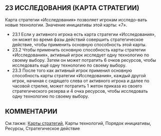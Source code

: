 23 ИССЛЕДОВАНИЯ (КАРТА СТРАТЕГИИ)
---

Карта стратегии «Исследования» позволяет игрокам исследо-вать новые технологии. Значение инициативы этой карты: «7».
* 23.1 Если у активного игрока есть карта стратегии «Исследования», он может во время фазы действий совершить стратегическое действие, чтобы применить основную способность этой карты.
* 23.2 Чтобы применить основную способность карты стратегии «Исследования», активный игрок исследует одну технологию по своему выбору. Затем он может потратить 6 очков ресурсов, чтобы исследовать ещё одну технологию по своему выбору.
* 23.3 После того как активный игрок применил основную способность карты стратегии «Исследования», каждый другой игрок, начиная с сидящего слева от активного игрока и далее по часовой стрелке, может потратить 1 жетон приказа из своего стратегического резерва и 4 очка ресурсов, чтобы исследовать одну технологию по своему выбору.

КОММЕНТАРИИ
---

См.также: [Карты стратегий](strategycards.md), Карты технологий, Порядок инициативы, Ресурсы, Стратегическое действие
